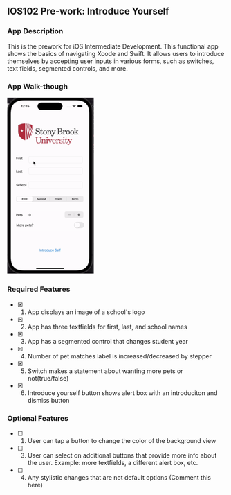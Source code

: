 ## IOS102 Pre-work: Introduce Yourself

### App Description

This is the prework for iOS Intermediate Development. This functional app shows the basics of navigating Xcode and Swift. It allows users to introduce themselves by accepting user inputs in various forms, such as switches, text fields, segmented controls, and more. 

### App Walk-though

<img src="ezgif.com-gif-maker.gif" width=200><br>

### Required Features

- [x] 1. App displays an image of a school's logo
- [x] 2. App has three textfields for first, last, and school names
- [x] 3. App has a segmented control that changes student year
- [x] 4. Number of pet matches label is increased/decreased by stepper
- [x] 5. Switch makes a statement about wanting more pets or not(true/false) 
- [x] 6. Introduce yourself button shows alert box with an introduciton and dismiss button

### Optional Features

- [ ] 1. User can tap a button to change the color of the background view
- [ ] 3. User can select on additional buttons that provide more info about the user. Example: more textfields, a different alert box, etc.
- [ ] 4. Any stylistic changes that are not default options (Comment this here)
